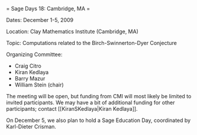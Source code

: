 = Sage Days 18: Cambridge, MA =

Dates: December 1-5, 2009

Location: Clay Mathematics Institute (Cambridge, MA)

Topic: Computations related to the Birch-Swinnerton-Dyer Conjecture

Organizing Committee:
 * Craig Citro
 * Kiran Kedlaya
 * Barry Mazur
 * William Stein (chair)

The meeting will be open, but funding from CMI will most likely be limited to invited participants. We may have a bit of additional funding for other participants; contact [[KiranSKedlaya|Kiran Kedlaya]].

On December 5, we also plan to hold a Sage Education Day, coordinated by Karl-Dieter Crisman.
 

